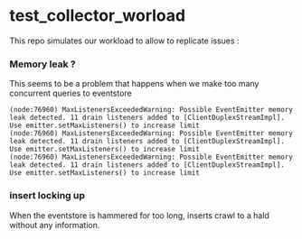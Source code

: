 # test_collector_worload

This repo simulates our workload to allow to replicate issues :

### Memory leak ?

This seems to be a problem that happens when we make too many concurrent queries to eventstore

    (node:76960) MaxListenersExceededWarning: Possible EventEmitter memory leak detected. 11 drain listeners added to [ClientDuplexStreamImpl]. Use emitter.setMaxListeners() to increase limit
    (node:76960) MaxListenersExceededWarning: Possible EventEmitter memory leak detected. 11 drain listeners added to [ClientDuplexStreamImpl]. Use emitter.setMaxListeners() to increase limit
    (node:76960) MaxListenersExceededWarning: Possible EventEmitter memory leak detected. 11 drain listeners added to [ClientDuplexStreamImpl]. Use emitter.setMaxListeners() to increase limit

### insert locking up

When the eventstore is hammered for too long, inserts crawl to a hald without any information.